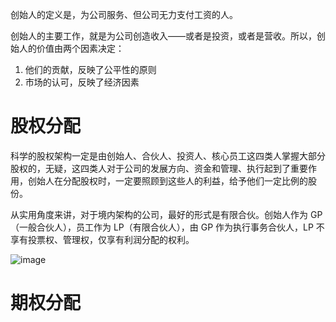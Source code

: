 创始人的定义是，为公司服务、但公司无力支付工资的人。

创始人的主要工作，就是为公司创造收入——或者是投资，或者是营收。所以，创始人的价值由两个因素决定：

1. 他们的贡献，反映了公平性的原则
2. 市场的认可，反映了经济因素


# 股权分配

科学的股权架构一定是由创始人、合伙人、投资人、核心员工这四类人掌握大部分股权的，无疑，这四类人对于公司的发展方向、资金和管理、执行起到了重要作用，创始人在分配股权时，一定要照顾到这些人的利益，给予他们一定比例的股份。

从实用角度来讲，对于境内架构的公司，最好的形式是有限合伙。创始人作为 GP（一般合伙人），员工作为 LP（有限合伙人），由 GP 作为执行事务合伙人，LP 不享有投票权、管理权，仅享有利润分配的权利。

![image](https://user-images.githubusercontent.com/26041539/216957429-e6d4bcba-f414-47e3-887b-b9b9b5454d9a.png)

# 期权分配
